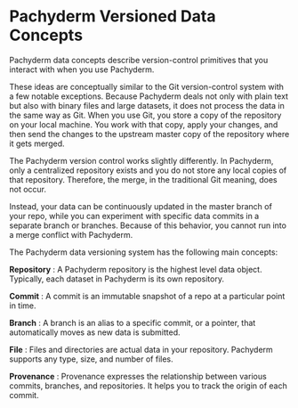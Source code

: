 # Pachyderm Versioned Data Concepts

Pachyderm data concepts describe version-control primitives that you interact
with when you use Pachyderm.

These ideas are conceptually similar to the Git version-control system with a
few notable exceptions. Because Pachyderm deals not only with plain text but
also with binary files and large datasets, it does not process the data in the
same way as Git. When you use Git, you store a copy of the repository on your
local machine. You work with that copy, apply your changes, and then send the
changes to the upstream master copy of the repository where it gets merged.

The Pachyderm version control works slightly differently. In Pachyderm, only a
centralized repository exists and you do not store any local copies of that
repository. Therefore, the merge, in the traditional Git meaning, does not
occur.

Instead, your data can be continuously updated in the master branch of your
repo, while you can experiment with specific data commits in a separate branch
or branches. Because of this behavior, you cannot run into a merge conflict with
Pachyderm.

The Pachyderm data versioning system has the following main concepts:

**Repository** : A Pachyderm repository is the highest level data object.
Typically, each dataset in Pachyderm is its own repository.

**Commit** : A commit is an immutable snapshot of a repo at a particular point
in time.

**Branch** : A branch is an alias to a specific commit, or a pointer, that
automatically moves as new data is submitted.

**File** : Files and directories are actual data in your repository. Pachyderm
supports any type, size, and number of files.

**Provenance** : Provenance expresses the relationship between various commits,
branches, and repositories. It helps you to track the origin of each commit.
